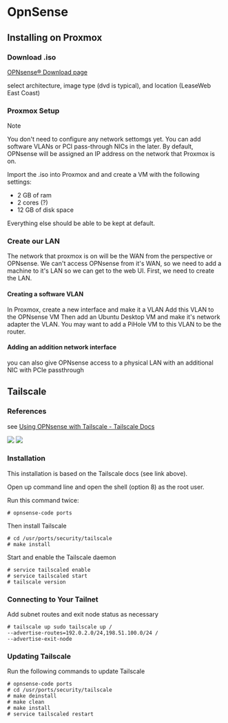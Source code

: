 # OpnSense

## Installing on Proxmox
### Download .iso
[OPNsense® Download page](https://opnsense.org/download/)

select architecture, image type (dvd is typical), and location (LeaseWeb East Coast)
### Proxmox Setup
> [!note]
> You don't need to configure any network settomgs yet. You can add software VLANs or PCI pass-through NICs in the later. By default, 
OPNsense will be assigned an IP address on the network that Proxmox is on.

Import the .iso into Proxmox and and create a VM with the following settings:
- 2 GB of ram
- 2 cores (?)
- 12 GB of disk space

Everything else should be able to be kept at default.
### Create our LAN
The network that proxmox is on will be the WAN from the perspective or OPNsense. We can't access OPNsense from it's WAN, so we need to add a machine to it's LAN so we can get to the web UI. First, we need to create the LAN.
#### Creating a software VLAN
In Proxmox, create a new interface and make it a VLAN
Add this VLAN to the OPNsense VM
Then add an Ubuntu Desktop VM and make it's network adapter the VLAN.
You may want to add a PiHole VM to this VLAN to be the router. 
#### Adding an addition network interface
you can also give OPNsense access to a physical LAN with an additional NIC with PCIe passthrough

## Tailscale
### References
see [Using OPNsense with Tailscale - Tailscale Docs](https://tailscale.com/kb/1097/install-opnsense)

![](https://www.youtube.com/watch?v=XXx7NDgDaRU&list=PL31RKk0b8QyFtB8vb4jLhQVJdWCcwGSWH)
![](https://youtu.be/Uzcs97XcxiE?si=D7hs8wFd42T_QBh-)

### Installation
This installation is based on the Tailscale docs (see link above).

Open up command line and open the shell (option 8) as the root user.

Run this command twice:
```
# opnsense-code ports
```
Then install Tailscale
```
# cd /usr/ports/security/tailscale
# make install
```
Start and enable the Tailscale daemon
```
# service tailscaled enable
# service tailscaled start
# tailscale version
```
### Connecting to Your Tailnet
Add subnet routes and exit node status as necessary
```
# tailscale up sudo tailscale up /
--advertise-routes=192.0.2.0/24,198.51.100.0/24 /
--advertise-exit-node
```
### Updating Tailscale
Run the following commands to update Tailscale
```
# opnsense-code ports
# cd /usr/ports/security/tailscale
# make deinstall
# make clean
# make install
# service tailscaled restart
```
